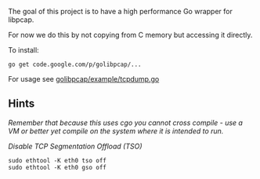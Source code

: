 The goal of this project is to have a high performance Go wrapper for libpcap.

For now we do this by not copying from C memory but accessing it directly.

To install:
```
go get code.google.com/p/golibpcap/...
```

For usage see [golibpcap/example/tcpdump.go](http://code.google.com/p/golibpcap/source/browse/example/tcpdump.go)

## Hints ##
_Remember that because this uses cgo you cannot cross compile - use a VM or better yet compile on the system where it is intended to run._

_Disable TCP Segmentation Offload (TSO)_
```
sudo ethtool -K eth0 tso off
sudo ethtool -K eth0 gso off
```